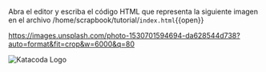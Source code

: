 Abra el editor y escriba el código HTML que representa la siguiente imagen en el archivo /home/scrapbook/tutorial/`index.html`{{open}} 

https://images.unsplash.com/photo-1530701594694-da628544d738?auto=format&fit=crop&w=6000&q=80

![Katacoda Logo](https://katacoda.com/sofkau/courses/course-html/scen-html-image/assets/step5.png)